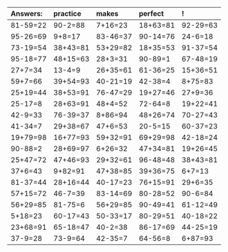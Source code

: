 | Answers: | practice | makes | perfect | ! |
| :--- | :--- | :--- | :--- | :--- |
| 81-59=22 | 90-2=88 | 7+16=23 | 18+63=81 | 92-29=63 | 
| 95-26=69 | 9+8=17 | 83-46=37 | 90-14=76 | 24-6=18 | 
| 73-19=54 | 38+43=81 | 53+29=82 | 18+35=53 | 91-37=54 | 
| 95-18=77 | 48+15=63 | 28+3=31 | 90-89=1 | 67-48=19 | 
| 27+7=34 | 13-4=9 | 26+35=61 | 61-36=25 | 15+36=51 | 
| 59+7=66 | 39+54=93 | 40-21=19 | 42-38=4 | 8+75=83 | 
| 25+19=44 | 38+53=91 | 76-47=29 | 19+27=46 | 27+9=36 | 
| 25-17=8 | 28+63=91 | 48+4=52 | 72-64=8 | 19+22=41 | 
| 42-9=33 | 76-39=37 | 8+86=94 | 48+26=74 | 70-27=43 | 
| 41-34=7 | 29+38=67 | 47+6=53 | 20-5=15 | 60-37=23 | 
| 19+79=98 | 16+77=93 | 59+32=91 | 69+29=98 | 42-18=24 | 
| 90-88=2 | 28+69=97 | 6+26=32 | 47+34=81 | 19+26=45 | 
| 25+47=72 | 47+46=93 | 29+32=61 | 96-48=48 | 38+43=81 | 
| 37+6=43 | 9+82=91 | 47+38=85 | 39+36=75 | 6+7=13 | 
| 81-37=44 | 28+16=44 | 40-17=23 | 76+15=91 | 29+6=35 | 
| 57+15=72 | 46-7=39 | 83-14=69 | 80-28=52 | 90-6=84 | 
| 56+29=85 | 81-75=6 | 56+29=85 | 90-49=41 | 61-12=49 | 
| 5+18=23 | 60-17=43 | 50-33=17 | 80-29=51 | 40-18=22 | 
| 23+68=91 | 65-18=47 | 40-2=38 | 86-17=69 | 44-25=19 | 
| 37-9=28 | 73-9=64 | 42-35=7 | 64-56=8 | 6+87=93 | 
